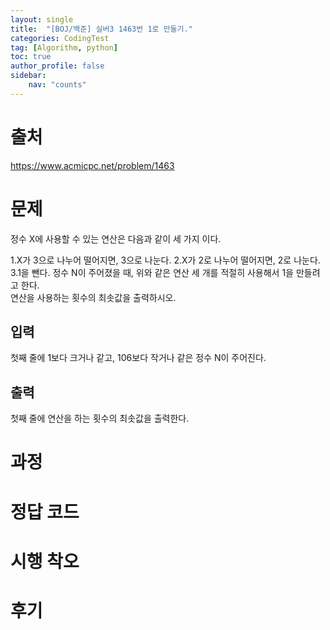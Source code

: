 ```yaml
---
layout: single
title:  "[BOJ/백준] 실버3 1463번 1로 만들기."
categories: CodingTest
tag: [Algorithm, python]
toc: true
author_profile: false
sidebar:
    nav: "counts"
---
```


# 출처
<https://www.acmicpc.net/problem/1463>


# 문제
정수 X에 사용할 수 있는 연산은 다음과 같이 세 가지 이다.

1.X가 3으로 나누어 떨어지면, 3으로 나눈다.
2.X가 2로 나누어 떨어지면, 2로 나눈다.
3.1을 뺀다.
정수 N이 주어졌을 때, 위와 같은 연산 세 개를 적절히 사용해서 1을 만들려고 한다.   
연산을 사용하는 횟수의 최솟값을 출력하시오.  

## 입력
첫째 줄에 1보다 크거나 같고, 106보다 작거나 같은 정수 N이 주어진다.  



## 출력
첫째 줄에 연산을 하는 횟수의 최솟값을 출력한다.  
  
  
# 과정

# 정답 코드


# 시행 착오



# 후기



